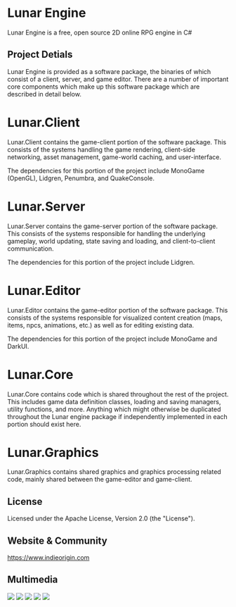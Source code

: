 
Lunar Engine
============

Lunar Engine is a free, open source 2D online RPG engine in C#

Project Detials
---------------

Lunar Engine is provided as a software package, the binaries of which consist of a client, server, and game editor. There are a number of important core components which make up this software package which are described in detail below.

  # Lunar.Client
  Lunar.Client contains the game-client portion of the software package. This consists of the systems handling the game rendering, client-side networking, asset management, game-world caching, and user-interface. 
  
  The dependencies for this portion of the project include MonoGame (OpenGL), Lidgren, Penumbra, and QuakeConsole.
  
  # Lunar.Server
  Lunar.Server contains the game-server portion of the software package. This consists of the systems responsible for handling the underlying gameplay, world updating, state saving and loading, and client-to-client communication.
  
  The dependencies for this portion of the project include Lidgren.
  
  # Lunar.Editor
  Lunar.Editor contains the game-editor portion of the software package. This consists of the systems responsible for visualized content creation (maps, items, npcs, animations, etc.) as well as for editing existing data.
  
  The dependencies for this portion of the project include MonoGame and DarkUI.
  
  # Lunar.Core
  Lunar.Core contains code which is shared throughout the rest of the project. This includes game data definition classes, loading and saving managers, utility functions, and more. Anything which might otherwise be duplicated throughout the Lunar engine package if independently implemented in each portion should exist here.
  
  # Lunar.Graphics
  Lunar.Graphics contains shared graphics and graphics processing related code, mainly shared between the game-editor and game-client.


License
-------

Licensed under the Apache License, Version 2.0 (the "License").

Website & Community
-------
https://www.indieorigin.com

Multimedia
-------
![](https://i.imgur.com/9K62FUP.png)
![](https://i.imgur.com/xDiIT1Y.png)
![](https://i.imgur.com/7rXeYcc.png)
![](https://i.imgur.com/PMhsVF5.png)
![](https://i.imgur.com/UIFJNjJ.png)
